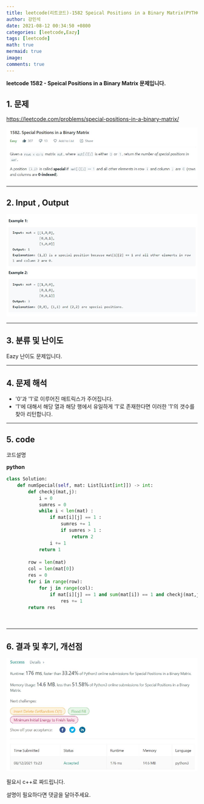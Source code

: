 ```yaml
---
title: leetcode(리트코드)-1582 Speical Positions in a Binary Matrix(PYTHON)
author: 강민석
date: 2021-08-12 00:34:50 +0800
categories: [leetcode,Eazy]
tags: [leetcode]
math: true
mermaid: true
image: 
comments: true
---
```


**leetcode 1582 - Speical Positions in a Binary Matrix  문제입니다.**

## 1. 문제
<https://leetcode.com/problems/special-positions-in-a-binary-matrix/> 

![](/assets/img/sample/leetcode/1582/Problem.JPG)

-----  

## 2. Input , Output

![](/assets/img/sample/leetcode/1582/input.JPG)  


-----  

## 3. 분류 및 난이도

Eazy 난이도 문제입니다.  


-----  

## 4. 문제 해석

- '0'과 '1'로 이루어진 매트릭스가 주어집니다.
- '1'에 대해서 해당 열과 해당 행에서 유일하게 '1'로 존재한다면 이러한 '1'의 갯수를 찾아 리턴합니다.




-----  

## 5. code  

코드설명


**python**

```python
class Solution:
    def numSpecial(self, mat: List[List[int]]) -> int:
        def checkj(mat,j):
            i = 0 
            sumres = 0 
            while i < len(mat) : 
                if mat[i][j] == 1 :
                    sumres += 1
                    if sumres > 1 : 
                        return 2
                i += 1
            return 1
                
        row = len(mat)
        col = len(mat[0])
        res = 0
        for i in range(row):
            for j in range(col):
                if mat[i][j] == 1 and sum(mat[i]) == 1 and checkj(mat,j) == 1 :
                    res += 1
        return res
                    
                    
```


-----

## 6. 결과 및 후기, 개선점



![](/assets/img/sample/leetcode/1582/result.JPG)  


필요시 c++로 짜드립니다.

설명이 필요하다면 댓글을 달아주세요.


